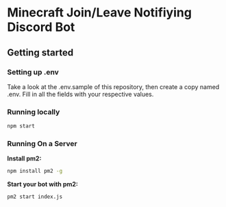 # Minecraft Join/Leave Notifiying Discord Bot

## Getting started

### Setting up .env

Take a look at the .env.sample of this repository, then create a copy named .env. Fill in all the fields with your respective values.

### Running locally

```bash
npm start
```

### Running On a Server

**Install pm2:**

```bash
npm install pm2 -g
```

**Start your bot with pm2:**

```bash
pm2 start index.js
```

